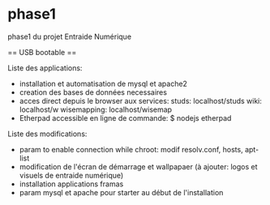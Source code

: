 # phase1
phase1 du projet Entraide Numérique

== USB bootable ==

Liste des applications:<br>
* installation et automatisation de mysql et apache2
* creation des bases de données necessaires 
* acces direct depuis le browser aux services:
 studs: localhost/studs
 wiki: localhost/w
 wisemapping: localhost/wisemap
* Etherpad accessible en ligne de commande:
 $ nodejs etherpad

Liste des modifications:
* param to enable connection while chroot: modif resolv.conf, hosts, apt-list
* modification de l'écran de démarrage et wallpapaer (à ajouter: logos et visuels de entraide numérique)
* installation applications framas
* param mysql et apache pour starter au début de l'installation


